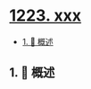 # [1223. xxx](https://github.com/Tdahuyou/TNotes.leetcode/tree/main/notes/1223.%20xxx)

<!-- region:toc -->

- [1. 📝 概述](#1--概述)

<!-- endregion:toc -->

## 1. 📝 概述
